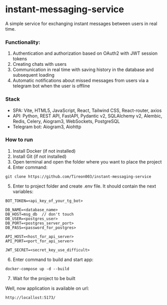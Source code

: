 # instant-messaging-service

A simple service for exchanging instant messages between users in real time.

### Functionality:
1. Authentication and authorization based on OAuth2 with JWT session tokens
2. Creating chats with users
3. Communication in real time with saving history in the database and subsequent loading
4. Automatic notifications about missed messages from users via a telegram bot when the user is offline

### Stack
- SPA: Vite, HTML5, JavaScript, React, Tailwind CSS, React-router, axios
- API: Python, REST API, FastAPI, Pydantic v2, SQLAlchemy v2, Alembic, Redis, Celery, Aiogram3, WebSockets, PostgreSQL
- Telegram bot: Aiogram3, Aiohttp

### How to run

1. Install Docker (if not installed)
2. Install Git (if not installed)
3. Open terminal and open the folder where you want to place the project
4. Enter command:
```shell
git clone https://github.com/Tireon003/instant-messaging-service
```
5. Enter to project folder and create .env file. It should contain the next variables:
```editorconfig
BOT_TOKEN=<api_key_of_your_tg_bot>

DB_NAME=<database_name>
DB_HOST=msg_db  // don't touch
DB_USER=<postgres_user>
DB_PORT=<postgres_server_port>
DB_PASS=<password_for_postgres>

API_HOST=<host_for_api_server>
API_PORT=<port_for_api_server>

JWT_SECRET=<secret_key_use_difficult>
```
6. Enter command to build and start app:
```shell
docker-compose up -d --build
```
7. Wait for the project to be built

Well, now application is available on url:
```text
http://locallost:5173/
```
